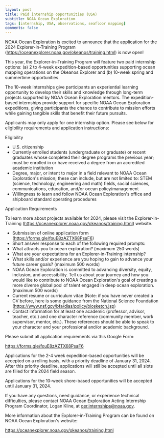```yaml
---
layout: post
title: Paid internship opportunities (USA)
subtitle: NOAA Ocean Exploration
tags: [internship, USA, observations, seafloor mapping]
comments: false
---
```

NOAA Ocean Exploration is excited to announce that the application for the
2024 Explorer-in-Training Program (https://oceanexplorer.noaa.gov/okeanos/training.html) is now open!

This year, the Explorer-in-Training Program will feature two paid
internship options: (a) 2 to 4-week expedition-based opportunities
supporting ocean mapping operations on the Okeanos Explorer and (b) 10-week
spring and summertime opportunities.


The 10-week internships give participants an experiential learning
opportunity to develop their skills and knowledge through long-term
projects supported by NOAA Ocean Exploration mentors. The expedition-based
internships provide support for specific NOAA Ocean Exploration
expeditions, giving participants the chance to contribute to mission
efforts while gaining tangible skills that benefit their future pursuits.


Applicants may only apply for one internship option. Please see below for
eligibility requirements and application instructions:

Eligibility

   - U.S. citizenship
   - Currently enrolled students (undergraduate or graduate) or recent
   graduates whose completed their degree programs the previous year; must be
   enrolled in or have received a degree from an accredited academic
   institution
   - Degree, major, or intent to major in a field relevant to NOAA Ocean
   Exploration's mission; these can include, but are not limited to: STEM
   (science, technology, engineering and math) fields, social sciences,
   communications, education, and/or ocean policy/management
   - Willingness to learn and follow NOAA Ocean Exploration's office and
   shipboard standard operating procedures


Application Requirements

To learn more about projects available for 2024, please visit the
Explorer-in-Training (https://oceanexplorer.noaa.gov/okeanos/training.html) website.


   - Submission of online application form (https://forms.gle/fouE8zAZTX68PsaF6)
   - Short answer response to each of the following required prompts:
   - What attracts you to ocean exploration? (maximum 250 words)
   - What are your expectations for an Explorer-in-Training internship?
   - What skills and/or experience are you hoping to gain to advance your future career goals? (maximum 500 words)
   - NOAA Ocean Exploration is committed to advancing diversity, equity, inclusion, and accessibility. Tell us about your journey and how you would like to contribute to NOAA Ocean Exploration's goal of creating a more diverse global pool of talent engaged in deep ocean exploration. (maximum 500 words)
   - Current resume or curriculum vitae (Note: if you have never created a CV before, here is some guidance from the National Science Foundation (https://www.nsf.gov/bfa/dias/policy/biosketch.jsp)
   - Contact information for at least one academic (professor, advisor, teacher, etc.) and one character reference (community member, work supervisor, mentor, etc.). These references should be able to speak to your character and your professional and/or academic background.


Please submit all application requirements via this Google Form:

https://forms.gle/fouE8zAZTX68PsaF6


Applications for the 2-4 week expedition-based opportunities will be
accepted on a rolling basis, with a priority deadline of January 31,
2024. After this priority deadline, applications will still be accepted until all slots
are filled for the 2024 field season.


Applications for the 10-week shore-based opportunities will be accepted
until January 31, 2024.

If you have any questions, need guidance, or experience technical
difficulties, please contact NOAA Ocean Exploration Acting Internship
Program Coordinator, Logan Kline, at oer.internships@noaa.gov.

More information about the Explorer-in-Training Program can be found on NOAA
Ocean Exploration's website:

https://oceanexplorer.noaa.gov/okeanos/training.html
